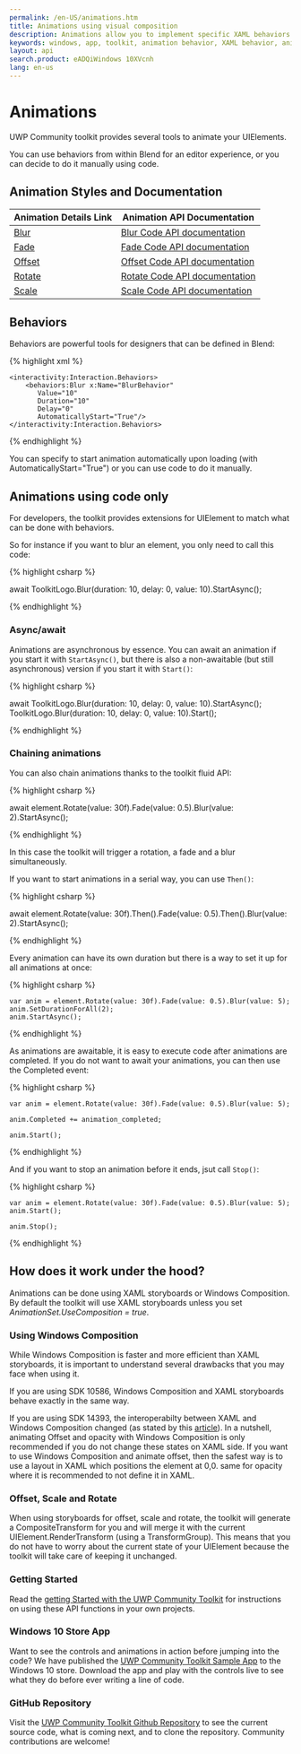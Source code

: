 ```yaml
---
permalink: /en-US/animations.htm
title: Animations using visual composition  
description: Animations allow you to implement specific XAML behaviors and apply visual composition to your application, such as Blur and Fade. You can also use code to chain animations together without using XAML.
keywords: windows, app, toolkit, animation behavior, XAML behavior, animation, composition 
layout: api
search.product: eADQiWindows 10XVcnh
lang: en-us
---
```


# Animations

UWP Community toolkit provides several tools to animate your UIElements.

You can use behaviors from within Blend for an editor experience, or you can decide to do it manually using code.

## Animation Styles and Documentation

| Animation Details Link | Animation API Documentation |
| --- | --- |
| [Blur]({{site.baseurl}}/{{page.lang}}/animations/blur.htm) | [Blur Code API documentation]({{site.baseurl}}/{{page.lang}}/api/Microsoft_Toolkit_Uwp_UI_Animations_Behaviors_Blur.htm) |
| [Fade]({{site.baseurl}}/{{page.lang}}/animations/fade.htm) | [Fade Code API documentation]({{site.baseurl}}/{{page.lang}}/api/Microsoft_Toolkit_Uwp_UI_Animations_Behaviors_Fade.htm) |
| [Offset]({{site.baseurl}}/{{page.lang}}/animations/offset.htm) | [Offset Code API documentation]({{site.baseurl}}/{{page.lang}}/api/Microsoft_Toolkit_Uwp_UI_Animations_Behaviors_Offset.htm) |
| [Rotate]({{site.baseurl}}/{{page.lang}}/animations/rotate.htm) | [Rotate Code API documentation]({{site.baseurl}}/{{page.lang}}/api/Microsoft_Toolkit_Uwp_UI_Animations_Behaviors_Rotate.htm) |
| [Scale]({{site.baseurl}}/{{page.lang}}/animations/scale.htm) | [Scale Code API documentation]({{site.baseurl}}/{{page.lang}}/api/Microsoft_Toolkit_Uwp_UI_Animations_Behaviors_Scale.htm) |

 

## Behaviors

Behaviors are powerful tools for designers that can be defined in Blend:

{% highlight xml %}

    <interactivity:Interaction.Behaviors>
        <behaviors:Blur x:Name="BlurBehavior" 
           Value="10" 
           Duration="10" 
           Delay="0" 
           AutomaticallyStart="True"/>
    </interactivity:Interaction.Behaviors>

{% endhighlight %}

You can specify to start animation automatically upon loading (with AutomaticallyStart="True") or you can use code to do it manually.

## Animations using code only

For developers, the toolkit provides extensions for UIElement to match what can be done with behaviors.

So for instance if you want to blur an element, you only need to call this code:

{% highlight csharp %}

await ToolkitLogo.Blur(duration: 10, delay: 0, value: 10).StartAsync();       

{% endhighlight %}

### Async/await

Animations are asynchronous by essence.  You can await an animation if you start it with `StartAsync()`, but there is also a non-awaitable (but still asynchronous) version if you start it with `Start()`:

{% highlight csharp %}

await ToolkitLogo.Blur(duration: 10, delay: 0, value: 10).StartAsync();       
ToolkitLogo.Blur(duration: 10, delay: 0, value: 10).Start();

{% endhighlight %}

### Chaining animations

You can also chain animations thanks to the toolkit fluid API:

{% highlight csharp %}

await element.Rotate(value: 30f).Fade(value: 0.5).Blur(value: 2).StartAsync();

{% endhighlight %}

In this case the toolkit will trigger a rotation, a fade and a blur simultaneously.

If you want to start animations in a serial way, you can use `Then()`:

{% highlight csharp %}

await element.Rotate(value: 30f).Then().Fade(value: 0.5).Then().Blur(value: 2).StartAsync();

{% endhighlight %}

Every animation can have its own duration but there is a way to set it up for all animations at once:

{% highlight csharp %}

    var anim = element.Rotate(value: 30f).Fade(value: 0.5).Blur(value: 5);
    anim.SetDurationForAll(2);
    anim.StartAsync();

{% endhighlight %}

As animations are awaitable, it is easy to execute code after animations are completed.
If you do not want to await your animations, you can then use the Completed event:

{% highlight csharp %}

    var anim = element.Rotate(value: 30f).Fade(value: 0.5).Blur(value: 5);

    anim.Completed += animation_completed;

    anim.Start();

{% endhighlight %}

And if you want to stop an animation before it ends, jsut call `Stop()`:

{% highlight csharp %}

    var anim = element.Rotate(value: 30f).Fade(value: 0.5).Blur(value: 5);
    anim.Start();

    anim.Stop();

{% endhighlight %}

## How does it work under the hood?

Animations can be done using XAML storyboards or Windows Composition.
By default the toolkit will use XAML storyboards unless you set *AnimationSet.UseComposition = true*.

### Using Windows Composition

While Windows Composition is faster and more efficient than XAML storyboards, it is important to understand several drawbacks that you may face when using it.


If you are using SDK 10586, Windows Composition and XAML storyboards behave exactly in the same way.


If you are using SDK 14393, the interoperabilty between XAML and Windows Composition changed (as stated by this [article](https://github.com/Microsoft/WindowsUIDevLabs/wiki/XAML-Composition-Interop-Behavior-Changes)).
In a nutshell, animating Offset and opacity with Windows Composition is only recommended if you do not change these states on XAML side. 
If you want to use Windows Composition and animate offset, then the safest way is to use a layout in XAML which positions the element at 0,0.
same for opacity where it is recommended to not define it in XAML.


### Offset, Scale and Rotate

When using storyboards for offset, scale and rotate, the toolkit will generate a CompositeTransform for you and will merge it with the current UIElement.RenderTransform (using a TransformGroup).
This means that you do not have to worry about the current state of your UIElement because the toolkit will take care of keeping it unchanged.

### Getting Started

Read the [getting Started with the UWP Community Toolkit]({{site.baseurl}}/{{page.lang}}/getting-started.htm) for instructions on using these API functions in your own projects. 

### Windows 10 Store App

Want to see the controls and animations in action before jumping into the code?  We have published the [UWP Community Toolkit Sample App](http://aka.ms/uwptoolkitapp) to the Windows 10 store.  Download the app and play with the controls live to see what they do before ever writing a line of code.

### GitHub Repository

Visit the [UWP Community Toolkit Github Repository](http://aka.ms/uwptoolkit) to see the current source code, what is coming next, and to clone the repository.  Community contributions are welcome!
